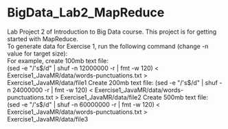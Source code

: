 # BigData_Lab2_MapReduce
Lab Project 2 of Introduction to Big Data course. This project is for getting started with MapReduce.  
To generate data for Exercise 1, run the following command (change -n value for target size):  
For example, create 100mb text file:  
(sed -e "/'s$/d" | shuf -n 12000000 -r | fmt -w 120) < Exercise1_JavaMR/data/words-punctuations.txt > Exercise1_JavaMR/data/file1  
Create 200mb text file:  
(sed -e "/'s$/d" | shuf -n 24000000 -r | fmt -w 120) < Exercise1_JavaMR/data/words-punctuations.txt > Exercise1_JavaMR/data/file2
Create 500mb text file:  
(sed -e "/'s$/d" | shuf -n 60000000 -r | fmt -w 120) < Exercise1_JavaMR/data/words-punctuations.txt > Exercise1_JavaMR/data/file3